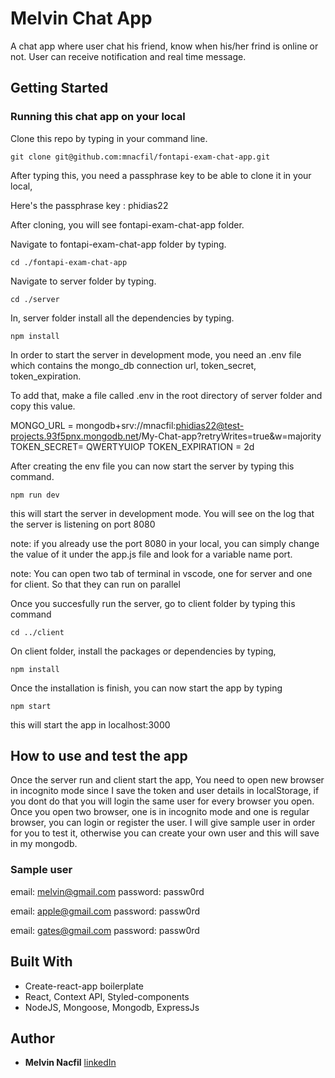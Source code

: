 # Melvin Chat App

A chat app where user chat his friend, know when his/her frind is online or not. User can receive notification and real time message.

## Getting Started

### Running this chat app on your local

Clone this repo by typing in your command line.

    git clone git@github.com:mnacfil/fontapi-exam-chat-app.git

After typing this, you need a passphrase key to be able to clone it in your local,

Here's the passphrase key : phidias22

After cloning, you will see fontapi-exam-chat-app folder.

Navigate to fontapi-exam-chat-app folder by typing.

    cd ./fontapi-exam-chat-app
    
Navigate to server folder by typing.

    cd ./server
    
In, server folder install all the dependencies by typing. 

    npm install
In order to start the server in development mode, you need an .env file 
which contains the mongo_db connection url, token_secret, token_expiration.

To add that, make a file called .env in the root directory of server folder
and copy this value. 

MONGO_URL = mongodb+srv://mnacfil:phidias22@test-projects.93f5pnx.mongodb.net/My-Chat-app?retryWrites=true&w=majority
TOKEN_SECRET= QWERTYUIOP
TOKEN_EXPIRATION = 2d

After creating the env file you can now start the server by typing this command. 

    npm run dev

this will start the server in development mode. You will see on the log that the
server is listening on port 8080

note: if you already use the port 8080 in your local, you can simply change the value of it
under the app.js file and look for a variable name port.

note: You can open two tab of terminal in vscode, one for server and one for client. So that they
can run on parallel

Once you succesfully run the server, go to client folder by typing this command 

    cd ../client

On client folder, install the packages or dependencies by typing, 

    npm install 
    
Once the installation is finish, you can now start the app by typing 

    npm start
    
this will start the app in localhost:3000

## How to use and test the app

Once the server run and client start the app, You need to open new browser in incognito mode since
I save the token and user details in localStorage, if you dont do that you will login the same user for
every browser you open. Once you open two browser, one is in incognito mode and one is regular browser,
you can login or register the user. I will give sample user in order for you to test it, otherwise you 
can create your own user and this will save in my mongodb. 

### Sample user

email: melvin@gmail.com
password: passw0rd

email: apple@gmail.com
password: passw0rd

email: gates@gmail.com
password: passw0rd

## Built With

- Create-react-app boilerplate
- React, Context API, Styled-components
- NodeJS, Mongoose, Mongodb, ExpressJs


## Author
- **Melvin Nacfil**
  [linkedIn](https://www.linkedin.com/in/melvin-nacfil-9596a8206)

